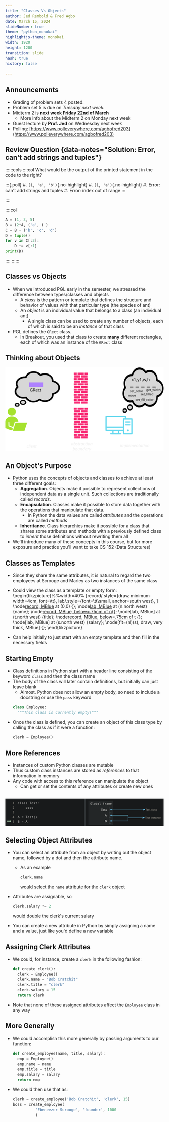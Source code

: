 ```yaml
---
title: "Classes Vs Objects"
author: Jed Rembold & Fred Agbo
date: March 15, 2024
slideNumber: true
theme: "python_monokai"
highlightjs-theme: monokai
width: 1920
height: 1200
transition: slide
hash: true
history: false

---
```



## Announcements
- Grading of problem sets 4 posted.
- Problem set 5 is due on _Tuesday next week_.
- Midterm 2 is **next week Friday 22nd of March**
	- More info about the Midterm 2 on Monday next week
- Guest lecture by __Prof. Jed__ on Wednesday next week
- Polling: [https://www.polleverywhere.com/agbofred203](https://www.polleverywhere.com/agbofred203)


## Review Question {data-notes="Solution: Error, can't add strings and tuples"}
::::::cols
::::col
What would be the output of the printed statement in the code to the right?

:::{.poll}
#. `(1, 'a', 'b')`{.no-highlight}
#. `(1, 'a')`{.no-highlight}
#. Error: can't add strings and tuples
#. Error: index out of range
:::

::::

::::col
```python
A = (1, 3, 5)
B = (2*A, ('a', ) )
C = B + ('b', 'c', 'd')
D = tuple()
for v in C[:3]:
	D += v[:1]
print(D)
```
::::
::::::


## Classes vs Objects
- When we introduced PGL early in the semester, we stressed the difference between types/classes and objects
	- A _class_ is the pattern or template that defines the structure and behavior of values with that particular type (the species of ant)
	- An _object_ is an individual value that belongs to a class (an individual ant)
		- A single class can be used to create any number of objects, each of which is said to be an _instance_ of that class
- PGL defines the `GRect` class.
	- In Breakout, you used that class to create **many** different rectangles, each of which was an instance of the `GRect` class


## Thinking about Objects
![\ ](../images/Interface2.svg)

## An Object's Purpose
- Python uses the concepts of objects and classes to achieve at least three different goals:
	- __Aggregation__. Objects make it possible to represent collections of independent data as a single unit. Such collections are traditionally called _records_.
	- __Encapsulation__. Classes make it possible to store data together with the operations that manipulate that data.
		- In Python the data values are called _attributes_ and the operations are called _methods_
	- __Inheritance__. Class hierarchies make it possible for a class that shares some attributes and methods with a previously defined class to _inherit_ those definitions without rewriting them all
- We'll introduce many of these concepts in this course, but for more exposure and practice you'll want to take CS 152 (Data Structures)

## Classes as Templates
- Since they share the same attributes, it is natural to regard the two employees at Scrooge and Marley as two instances of the same class
- Could view the class as a template or empty form:
\begin{tikzpicture}%%width=40%
[record/.style={draw, minimum width=4cm, font=\tt},
lab/.style={font=\tt\small, anchor=south west},
]
\node[record, MBlue](n) at (0,0) {};
\node[lab, MBlue](nl) at (n.north west) {name};
\node[record, MBlue, below=.75cm of n](t){};
\node[lab, MBlue] at (t.north west) {title};
\node[record, MBlue, below=.75cm of t](s) {};
\node[lab, MBlue] at (s.north west) {salary};
\node[fit=(nl)(s), draw, very thick, MBlue] {};
\end{tikzpicture}

- Can help initially to just start with an empty template and then fill in the necessary fields

## Starting Empty
- Class definitions in Python start with a header line consisting of the keyword `class` and then the class name
- The body of the class will later contain definitions, but initially can just leave blank
	- Almost. Python does not allow an empty body, so need to include a docstring or use the `pass` keyword
  ```python
  class Employee:
  	"""This class is currently empty!"""
  ```
- Once the class is defined, you can create an object of this class type by calling the class as if it were a function:
  ```python
  clerk = Employee()
  ```

## More References
- Instances of custom Python classes are mutable
- Thus custom class instances are stored as _references_ to that information in memory
- Any code with access to this reference can manipulate the object
	- Can get or set the contents of any attributes or create new ones
<br><br>

![Objects are references!](../images/ObjectRepresentations.png)


## Selecting Object Attributes
- You can select an attribute from an object by writing out the object name, followed by a dot and then the attribute name.
	- As an example

		```python
		clerk.name
		```
		would select the `name` attribute for the `clerk` object
- Attributes are assignable, so

	```python
	clerk.salary *= 2
	```
	would double the clerk's current salary

- You can create a new attribute in Python by simply assigning a name and a value, just like you'd define a new variable

## Assigning Clerk Attributes
- We could, for instance, create a `clerk` in the following fashion:
  ```python
  def create_clerk():
  	clerk = Employee()
  	clerk.name = "Bob Cratchit"
  	clerk.title = "clerk"
  	clerk.salary = 15
	return clerk
  ```
- Note that none of these assigned attributes affect the `Employee` class in any way


## More Generally
- We could accomplish this more generally by passing arguments to our function:
  ```python
  def create_employee(name, title, salary):
	emp = Employee()
	emp.name = name
	emp.title = title
	emp.salary = salary
	return emp
  ```
- We could then use that as:
  ```python
  clerk = create_employee('Bob Cratchit', 'clerk', 15)
  boss = create_employee(
			'Ebeneezer Scrooge', 'founder', 1000
			)
  ```
